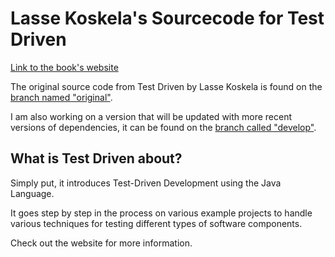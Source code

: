 # Lasse Koskela's Sourcecode for Test Driven
[Link to the book's website](https://www.manning.com/books/test-driven)

The original source code from Test Driven by Lasse Koskela is found on the [branch named "original"](https://github.com/Stargator/koskela_sourcecode/tree/original).

I am also working on a version that will be updated with more recent versions of dependencies, it can be found on the [branch called "develop"](https://github.com/Stargator/koskela_sourcecode/tree/develop).

## What is Test Driven about?

Simply put, it introduces Test-Driven Development using the Java Language.

It goes step by step in the process on various example projects to handle various techniques for testing different types of software components.

Check out the website for more information.